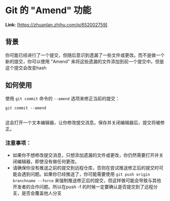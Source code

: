 # Git 的 "Amend" 功能



 **Link:** [https://zhuanlan.zhihu.com/p/652002759]

## 背景  

你可能已经进行了一个提交，但随后意识到遗漏了一些文件或更改。而不是做一个新的提交，你可以使用 "Amend" 来将这些遗漏的文件添加到前一个提交中。但是这个提交会改变hash

## 如何使用  

使用 `git commit` 命令的 `--amend` 选项来修正当前的提交：

```
git commit --amend
 
```

这会打开一个文本编辑器，让你修改提交消息。保存并关闭编辑器后，提交将被修正。

### 注意事项：  

* 如果你不想修改提交消息，只想添加遗漏的文件或更改，你仍然需要打开并关闭编辑器，即使没有做任何更改。
* 请确保你没有推送之前的提交到远程仓库，否则在尝试推送修正后的提交时可能会遇到问题。如果你已经推送了，你可能需要使用 `git push origin branchname --force` 来强制推送修正后的提交，但这样做可能会导致与其他开发者的合作问题。所以在push -f 的时候一定要确认是否提交到了远程分支，是否会覆盖他人分支

